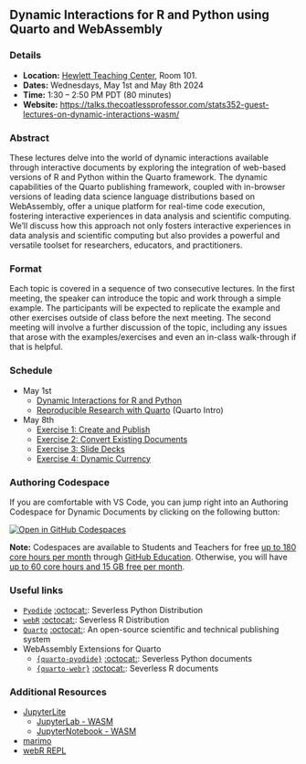 ## Dynamic Interactions for R and Python using Quarto and WebAssembly

### Details

- **Location:** [Hewlett Teaching Center](https://campus-map.stanford.edu/?id=04-510), Room 101.
- **Dates:** Wednesdays, May 1st and May 8th 2024
- **Time:** 1:30 – 2:50 PM PDT (80 minutes)
- **Website:** <https://talks.thecoatlessprofessor.com/stats352-guest-lectures-on-dynamic-interactions-wasm/>

### Abstract

These lectures delve into the world of dynamic interactions available through interactive documents by exploring the integration of web-based versions of R and Python within the Quarto framework. The dynamic capabilities of the Quarto publishing framework, coupled with in-browser versions of leading data science language distributions based on WebAssembly, offer a unique platform for real-time code execution, fostering interactive experiences in data analysis and scientific computing. We’ll discuss how this approach not only fosters interactive experiences in data analysis and scientific computing but also provides a powerful and versatile toolset for researchers, educators, and practitioners.

### Format

Each topic is covered in a sequence of two consecutive lectures.  In the first 
meeting, the speaker can introduce the topic and work through a simple example. 
The participants will be expected to replicate the example and other exercises 
outside of class before the next meeting. The second meeting will involve a 
further discussion of the topic, including any issues that arose with the 
examples/exercises and even an in-class walk-through if that is helpful.

### Schedule

- May 1st
  - [Dynamic Interactions for R and Python](https://talks.thecoatlessprofessor.com/stats352-guest-lectures-on-dynamic-interactions-wasm/day01a-wasm.html#/title-slide)
  - [Reproducible Research with Quarto](https://talks.thecoatlessprofessor.com/stats352-guest-lectures-on-dynamic-interactions-wasm/day01b-quarto.html#/title-slide) (Quarto Intro)
- May 8th
  - [Exercise 1: Create and Publish](https://talks.thecoatlessprofessor.com/stats352-guest-lectures-on-dynamic-interactions-wasm/day02a-create-and-publish-rstudio.html)
  - [Exercise 2: Convert Existing Documents](https://talks.thecoatlessprofessor.com/stats352-guest-lectures-on-dynamic-interactions-wasm/day02b-convert.html)
  - [Exercise 3: Slide Decks](https://talks.thecoatlessprofessor.com/stats352-guest-lectures-on-dynamic-interactions-wasm/day02c-slides.html)
  - [Exercise 4: Dynamic Currency](https://talks.thecoatlessprofessor.com/stats352-guest-lectures-on-dynamic-interactions-wasm/day02d-currency.html)

### Authoring Codespace

If you are comfortable with VS Code, you can jump right into an Authoring Codespace for Dynamic Documents by clicking on the following button:

[![Open in GitHub Codespaces](https://github.com/codespaces/badge.svg)](https://codespaces.new/coatless-quarto/quarto-webr-pyodide-demo?devcontainer_path=.devcontainer%2Fvs-code%2Fdevcontainer.json)

**Note:** Codespaces are available to Students and Teachers for free [up to 180 core hours per month](https://docs.github.com/en/education/manage-coursework-with-github-classroom/integrate-github-classroom-with-an-ide/using-github-codespaces-with-github-classroom#about-github-codespaces) through [GitHub Education](https://education.github.com/). Otherwise, you will have [up to 60 core hours and 15 GB free per month](https://github.com/features/codespaces#pricing).


### Useful links

- [`Pyodide`](https://pyodide.org/en/stable/) [:octocat:](https://github.com/pyodide/pyodide): Severless Python Distribution
- [`webR`](https://docs.r-wasm.org/) [:octocat:](https://github.com/r-wasm/webr): Severless R Distribution
- [`Quarto`](https://quarto.org/) [:octocat:](https://github.com/quarto-dev/quarto-cli): An open-source scientific and technical publishing system
- WebAssembly Extensions for Quarto 
    - [`{quarto-pyodide}`](https://quarto.thecoatlessprofessor.com/pyodide) [:octocat:](https://github.com/coatless-quarto/pyodide): Severless Python documents
    - [`{quarto-webr}`](https://quarto-webr.thecoatlessprofessor.com/) [:octocat:](https://github.com/coatless/quarto-webr): Severless R documents

### Additional Resources

- [JupyterLite](https://jupyterlite.readthedocs.io/en/stable/)
  - [JupyterLab - WASM](https://jupyterlite.readthedocs.io/en/stable/_static/lab/index.html?path=intro.ipynb)
  - [JupyterNotebook - WASM](https://jupyterlite.readthedocs.io/en/stable/_static/lab/index.html?path=intro.ipynb)
- [marimo](https://marimo.app/)
- [webR REPL](https://webr.r-wasm.org/latest/)